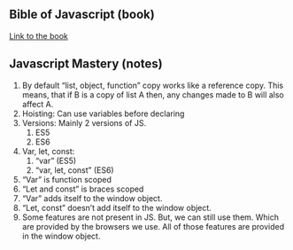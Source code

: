## Bible of Javascript (book)

[ Link to the book ](https://drive.google.com/file/d/1CEoFEEVuaOQ2cBYIBS2bBlGEqV5vg7A7/view?usp=drive_link)

## Javascript Mastery (notes)

1. By default “list, object, function” copy works like a reference copy.
   This means, that if B is a copy of list A then, any changes made to B will also affect A.
2. Hoisting: Can use variables before declaring
3. Versions: Mainly 2 versions of JS.
   1. ES5
   2. ES6
4. Var, let, const:
   1. “var” (ES5)
   2. “var, let, const” (ES6)
5. “Var” is function scoped
6. “Let and const” is braces scoped
7. “Var” adds itself to the window object.
8. “Let, const” doesn’t add itself to the window object.
9. Some features are not present in JS. But, we can still use them. Which are provided by the browsers we use. All of those features are provided in the window object.
